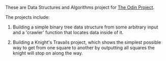 These are Data Structures and Algorithms project for [The Odin Project](http://www.theodinproject.com/ruby-programming/data-structures-and-algorithms).

The projects include:

1. Building a simple binary tree data structure from some arbitrary input and a 'crawler' function that locates data inside of it.

2. Building a Knight's Travails project, which shows the simplest possible way to get from one square to another by outputting all squares the knight will stop on along the way.
